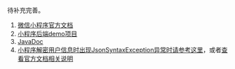 待补充完善。

1. [微信小程序官方文档](https://mp.weixin.qq.com/debug/wxadoc/dev/index.html)
1. [小程序后端demo项目](https://github.com/binarywang/weixin-java-miniapp-demo)
1. [JavaDoc](http://binary.ac.cn/weixin-java-miniapp-javadoc/)
1. [小程序解密用户信息时出现JsonSyntaxException异常时请参考这里](https://github.com/Wechat-Group/weixin-java-tools/issues/359)，或者[查看官方文档相关说明](https://developers.weixin.qq.com/miniprogram/dev/framework/open-ability/signature.html)
